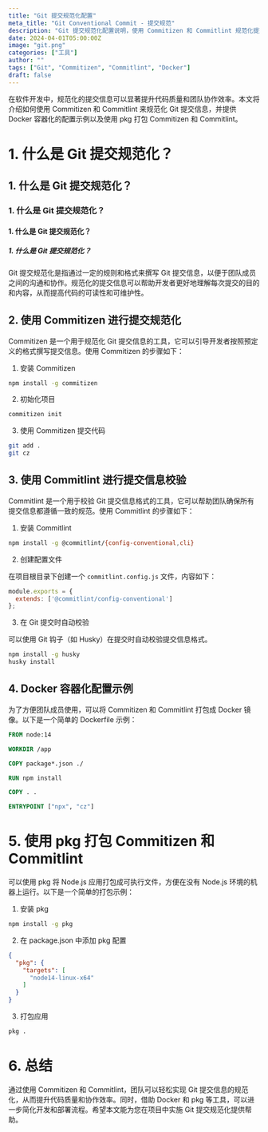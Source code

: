 ```yaml
---
title: "Git 提交规范化配置"
meta_title: "Git Conventional Commit - 提交规范"
description: "Git 提交规范化配置说明，使用 Commitizen 和 Commitlint 规范化提交信息，提升代码质量和协作效率。"
date: 2024-04-01T05:00:00Z
image: "git.png"
categories: ["工具"]
author: ""
tags: ["Git", "Commitizen", "Commitlint", "Docker"]
draft: false
---
```


在软件开发中，规范化的提交信息可以显著提升代码质量和团队协作效率。本文将介绍如何使用 Commitizen 和 Commitlint 来规范化 Git 提交信息，并提供 Docker 容器化的配置示例以及使用 pkg 打包 Commitizen 和 Commitlint。
# 1. 什么是 Git 提交规范化？
## 1. 什么是 Git 提交规范化？
### 1. 什么是 Git 提交规范化？
#### 1. 什么是 Git 提交规范化？
##### 1. 什么是 Git 提交规范化？
Git 提交规范化是指通过一定的规则和格式来撰写 Git 提交信息，以便于团队成员之间的沟通和协作。规范化的提交信息可以帮助开发者更好地理解每次提交的目的和内容，从而提高代码的可读性和可维护性。

## 2. 使用 Commitizen 进行提交规范化

Commitizen 是一个用于规范化 Git 提交信息的工具，它可以引导开发者按照预定义的格式撰写提交信息。使用 Commitizen 的步骤如下：

1. 安装 Commitizen
```bash
npm install -g commitizen
```

2. 初始化项目

```bash
commitizen init
```

3. 使用 Commitizen 提交代码

```bash
git add .
git cz
```

## 3. 使用 Commitlint 进行提交信息校验

Commitlint 是一个用于校验 Git 提交信息格式的工具，它可以帮助团队确保所有提交信息都遵循一致的规范。使用 Commitlint 的步骤如下：

1. 安装 Commitlint

```bash
npm install -g @commitlint/{config-conventional,cli}
```

2. 创建配置文件

在项目根目录下创建一个 `commitlint.config.js` 文件，内容如下：

```javascript
module.exports = {
  extends: ['@commitlint/config-conventional']
};
```

3. 在 Git 提交时自动校验

可以使用 Git 钩子（如 Husky）在提交时自动校验提交信息格式。

```bash
npm install -g husky
husky install
```

## 4. Docker 容器化配置示例

为了方便团队成员使用，可以将 Commitizen 和 Commitlint 打包成 Docker 镜像。以下是一个简单的 Dockerfile 示例：

```dockerfile
FROM node:14

WORKDIR /app

COPY package*.json ./

RUN npm install

COPY . .

ENTRYPOINT ["npx", "cz"]
```

# 5. 使用 pkg 打包 Commitizen 和 Commitlint

可以使用 pkg 将 Node.js 应用打包成可执行文件，方便在没有 Node.js 环境的机器上运行。以下是一个简单的打包示例：

1. 安装 pkg

```bash
npm install -g pkg
```

2. 在 package.json 中添加 pkg 配置

```json
{
  "pkg": {
    "targets": [
      "node14-linux-x64"
    ]
  }
}
```

3. 打包应用

```bash
pkg .
```

# 6. 总结

通过使用 Commitizen 和 Commitlint，团队可以轻松实现 Git 提交信息的规范化，从而提升代码质量和协作效率。同时，借助 Docker 和 pkg 等工具，可以进一步简化开发和部署流程。希望本文能为您在项目中实施 Git 提交规范化提供帮助。
